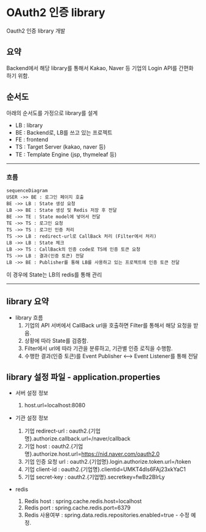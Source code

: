 # OAuth2 인증 library


Oauth2 인증 library 개발

## 요약
Backend에서 해당 library를 통해서 Kakao, Naver 등 기업의 Login API를 간편화 하기 위함.

## 순서도

아래의 순서도를 가정으로 library를 설계

* LB : library
* BE : Backend로, LB를 쓰고 있는 프로젝트
* FE : frontend
* TS : Target Server (kakao, naver 등)
* TE : Template Engine (jsp, thymeleaf 등)

***

### 흐름
```mermaid
sequenceDiagram
USER ->> BE : 로그인 페이지 호출
BE ->> LB : State 생성 요청
LB ->> BE : State 생성 및 Redis 저장 후 전달
BE ->> TE : State model에 넣어서 전달
TE ->> TS : 로그인 요청
TS ->> TS : 로그인 인증 처리
TS ->> LB : redirect-url로 CallBack 처리 (Filter에서 처리)
LB ->> LB : State 체크
LB ->> TS : CallBack의 인증 code로 TS에 인증 토큰 요청
TS ->> LB : 결과(인증 토큰) 전달
LB ->> BE : Publisher를 통해 LB를 사용하고 있는 프로젝트에 인증 토큰 전달
```
이 경우에 State는 LB의 redis를 통해 관리

***

## library 요약
* library 흐름
    1. 기업의 API 서버에서 CallBack url을 호출하면 Filter를 통해서 해당 요청을 받음.
    2. 상황에 따라 State를 검증함.
    3. Filter에서 url에 따라 기관을 분류하고, 기관별 인증 로직을 수행함.
    4. 수행한 결과(인증 토큰)를 Event Publisher <--> Event Listener를 통해 전달

## library 설정 파일 - application.properties
* 서버 설정 정보
    1. host.url=localhost:8080

* 기관 설정 정보
    1. 기업 redirect-url : oauth2.{기업명}.authorize.callback.url=/naver/callback
    2. 기업 host : oauth2.{기업명}.authorize.host.url=https://nid.naver.com/oauth2.0
    3. 기업 인증 요청 url : oauth2.{기업명}.login.authorize.token.url=/token
    4. 기업 client-id : oauth2.{기업명}.clientid=UMKT4dIs6FAj23xkYaC1
    5. 기업 secret-key : oauth2.{기업명}.secretkey=fwBz2BIrLy

* redis
    1. Redis host : spring.cache.redis.host=localhost 
    2. Redis port : spring.cache.redis.port=6379
    3. Redis 사용여부 : spring.data.redis.repositories.enabled=true  - 수정 예정.


